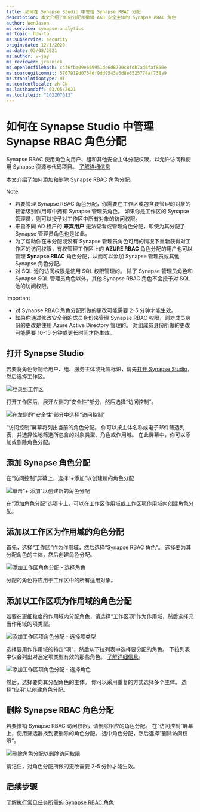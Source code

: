 ```yaml
---
title: 如何在 Synapse Studio 中管理 Synapse RBAC 分配
description: 本文介绍了如何分配和撤销 AAD 安全主体的 Synapse RBAC 角色
author: WenJason
ms.service: synapse-analytics
ms.topic: how-to
ms.subservice: security
origin.date: 12/1/2020
ms.date: 03/08/2021
ms.author: v-jay
ms.reviewer: jrasnick
ms.openlocfilehash: c4f6fba09e669951de6d8790c8fdb7ad6faf850e
ms.sourcegitcommit: 5707919d0754df9dd9543a6d8e6525774af738a9
ms.translationtype: HT
ms.contentlocale: zh-CN
ms.lasthandoff: 03/05/2021
ms.locfileid: "102207013"
---
```

# <a name="how-to-manage-synapse-rbac-role-assignments-in-synapse-studio"></a>如何在 Synapse Studio 中管理 Synapse RBAC 角色分配

Synapse RBAC 使用角色向用户、组和其他安全主体分配权限，以允许访问和使用 Synapse 资源与代码项目。  [了解详细信息](./synapse-workspace-synapse-rbac.md)

本文介绍了如何添加和删除 Synapse RBAC 角色分配。

>[!Note]
>- 若要管理 Synapse RBAC 角色分配，你需要在工作区或包含要管理的对象的较低级别作用域中拥有 Synapse 管理员角色。 如果你是工作区的 Synapse 管理员，则可以授予对工作区中所有对象的访问权限。 
>- 来自不同 AD 租户的 **来宾用户** 无法查看或管理角色分配，即使为其分配了 Synapse 管理员角色也是如此。
>- 为了帮助你在未分配或没有 Synapse 管理员角色可用的情况下重新获得对工作区的访问权限，有权管理工作区上的 **AZURE RBAC** 角色分配的用户也可以管理 **Synapse RBAC** 角色分配，从而可以添加 Synapse 管理员或其他 Synapse 角色分配。
>- 对 SQL 池的访问权限是使用 SQL 权限管理的。  除了 Synapse 管理员角色和 Synapse SQL 管理员角色以外，其他 Synapse RBAC 角色不会授予对 SQL 池的访问权限。

>[!important]
>- 对 Synapse RBAC 角色分配所做的更改可能需要 2-5 分钟才能生效。 
>- 如果你通过修改安全组的成员身份来管理 Synapse RBAC 权限，则对成员身份的更改是使用 Azure Active Directory 管理的。  对组成员身份所做的更改可能需要 10-15 分钟或更长时间才能生效。

## <a name="open-synapse-studio"></a>打开 Synapse Studio  

若要将角色分配给用户、组、服务主体或托管标识，请先[打开 Synapse Studio](https://web.azuresynapse.net/)，然后选择工作区。 

![登录到工作区](./media/common/login-workspace.png) 
 
 打开工作区后，展开左侧的“安全性”部分，然后选择“访问控制”。 

 ![在左侧的“安全性”部分中选择“访问控制”](./media/how-to-manage-synapse-rbac-role-assignments/left-nav-security-access-control.png)

“访问控制”屏幕将列出当前的角色分配。  你可以按主体名称或电子邮件筛选列表，并选择性地筛选所包含的对象类型、角色或作用域。 在此屏幕中，你可以添加或删除角色分配。  

## <a name="add-a-synapse-role-assignment"></a>添加 Synapse 角色分配

在“访问控制”屏幕上，选择“+添加”以创建新的角色分配

![单击“+ 添加”以创建新的角色分配](./media/how-to-manage-synapse-rbac-role-assignments/access-control-add.png)

在“添加角色分配”选项卡上，可以在工作区作用域或工作区项作用域内创建角色分配。 

## <a name="add-workspace-scoped-role-assignment"></a>添加以工作区为作用域的角色分配

首先，选择“工作区”作为作用域，然后选择“Synapse RBAC 角色”。  选择要为其分配角色的主体，然后创建角色分配。 

![添加工作区角色分配 - 选择角色](./media/how-to-manage-synapse-rbac-role-assignments/access-control-workspace-role-assignment.png) 

分配的角色将应用于工作区中的所有适用对象。

## <a name="add-workspace-item-scoped-role-assignment"></a>添加以工作区项为作用域的角色分配

若要在更细粒度的作用域内分配角色，请选择“工作区项”作为作用域，然后选择充当作用域的项类型。       

![添加工作区项角色分配 - 选择项类型](./media/how-to-manage-synapse-rbac-role-assignments/access-control-add-workspace-item-assignment-select-item-type.png) 

选择要用作作用域的特定“项”，然后从下拉列表中选择要分配的角色。  下拉列表中仅会列出对选定项类型有效的那些角色。 [了解详细信息](./synapse-workspace-synapse-rbac.md)。  

![添加工作区项角色分配 - 选择角色](./media/how-to-manage-synapse-rbac-role-assignments/access-control-add-workspace-item-assignment-select-role.png) 
 
然后，选择要向其分配角色的主体。  你可以采用重复的方式选择多个主体。  选择“应用”以创建角色分配。

## <a name="remove-a-synapse-rbac-role-assignment"></a>删除 Synapse RBAC 角色分配

若要撤销 Synapse RBAC 访问权限，请删除相应的角色分配。  在“访问控制”屏幕上，使用筛选器找到要删除的角色分配。  选中角色分配，然后选择“删除访问权限”。   

![删除角色分配以删除访问权限](./media/how-to-manage-synapse-rbac-role-assignments/access-control-remove-access.png)

请记住，对角色分配所做的更改需要 2-5 分钟才能生效。   

## <a name="next-steps"></a>后续步骤

[了解执行常见任务所需的 Synapse RBAC 角色](./synapse-workspace-understand-what-role-you-need.md)